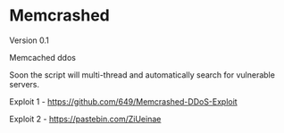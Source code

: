 # Memcrashed
Version 0.1

Memcached ddos

Soon the script will multi-thread and automatically search for vulnerable servers.

Exploit 1 - https://github.com/649/Memcrashed-DDoS-Exploit

Exploit 2 - https://pastebin.com/ZiUeinae
